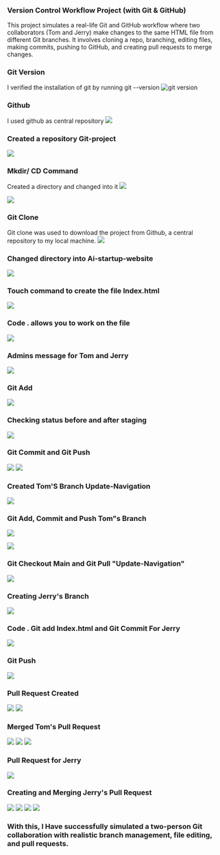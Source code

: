 ### Version Control Workflow Project (with Git & GitHub)
This project simulates a real-life Git and GitHub workflow where two collaborators (Tom and Jerry) make changes to the same HTML file from different Git branches. It involves cloning a repo, branching, editing files, making commits, pushing to GitHub, and creating pull requests to merge changes.

### Git Version
I verified the installation of git by running git --version
![git version](./img/Git%20version.png)

### Github
I used github as central repository
![](./img/dashboard%20github.png)

### Created a repository Git-project
![](./img/2.%20repo%20creation2.png)

### Mkdir/ CD Command
Created a directory and changed into it
![](./img/3.%20mkdir.png)

![](./img/4.%20cd%20git-project.png)

### Git Clone
Git clone was used to download the project from Github, a central repository to my local machine.
![](./img/5.%20clone.png)

### Changed directory into Ai-startup-website
![](./img/6.%20cd%20ai-startup.png)

### Touch command to create the file Index.html
![](./img/7.%20touch.png)

### Code . allows you to work on the file
![](./img/8.%20code%20..png)

### Admins message for Tom and Jerry
![](./img/9.%20admins%20msg%20for%20Tom%20and%20Jerry.png)

### Git Add
![](./img/10.%20git%20add%20..png)

### Checking status before and after staging
![](./img/11.%20before%20and%20after%20staging.png)

### Git Commit and Git Push
![](./img/12.%20git%20commit.png)
![](./img/13.%20git%20push.png)

### Created Tom'S Branch Update-Navigation
![](./img/14.%20git%20checkout%20Tom.png)

### Git Add, Commit and Push Tom"s Branch
![](./img/15.%20Git%20add%20and%20Commit.png)

![](./img/16.%20Git%20push%20update%20navigation.png)

### Git Checkout Main and Git Pull "Update-Navigation"
![](./img/17.%20git%20checout%20main%20and%20git%20pull%20tom's%20update.png)

### Creating Jerry's Branch
![](./img/18.%20git%20checkout%20-b%20for%20Jerry.png)

### Code . Git add Index.html and Git Commit For Jerry
![](./img/19,%20Git%20add%20and%20commit%20for%20Jerry.png)

### Git Push
![](./img/20.%20git%20push%20sdd%20contact%20info%20%20Jerry.png)

### Pull Request Created
![](./img/21.%20Pull%20request%20created.png)
![](./img/22.%20Pull%20request%20update%20navigation.png)

### Merged Tom's Pull Request
![](./img/23.%20Merge%20pull%20request%20for%20Tom.png)
![](./img/24.%20confirm%20merge.png)
![](./img/25.%20Pull%20request%20merged.png)

### Pull Request for Jerry
![](./img/26.%20Open%20pull%20Jerry.png)

### Creating and Merging Jerry's Pull Request
![](./img/27.%20Creating%20pull%20request%20Jerry.png)
![](./img/30.%20Merging%20Jerry.png)
![](./img/31.%20Confirming%20merge%20Jerry.png)
![](./img/32.%20Merging%20successful.png)

### With this, I Have successfully simulated a two-person Git collaboration with realistic branch management, file editing, and pull requests.